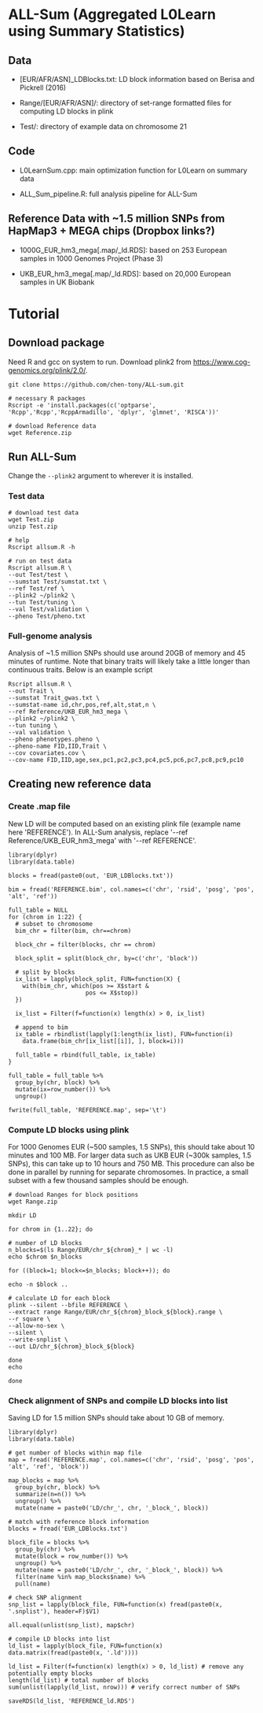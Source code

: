 # ALL-Sum (Aggregated L0Learn using Summary Statistics)

## Data
- [EUR/AFR/ASN]_LDBlocks.txt: LD block information based on Berisa and Pickrell (2016)

- Range/[EUR/AFR/ASN]/: directory of set-range formatted files for computing LD blocks in plink

- Test/: directory of example data on chromosome 21

## Code
- L0LearnSum.cpp: main optimization function for L0Learn on summary data

- ALL_Sum_pipeline.R: full analysis pipeline for ALL-Sum

## Reference Data with ~1.5 million SNPs from HapMap3 + MEGA chips (Dropbox links?)
- 1000G_EUR_hm3_mega[.map/_ld.RDS]: based on 253 European samples in 1000 Genomes Project (Phase 3) 

- UKB_EUR_hm3_mega[.map/_ld.RDS]: based on 20,000 European samples in UK Biobank 

# Tutorial
## Download package
Need R and gcc on system to run. Download plink2 from https://www.cog-genomics.org/plink/2.0/. 
```
git clone https://github.com/chen-tony/ALL-sum.git

# necessary R packages
Rscript -e 'install.packages(c('optparse', 'Rcpp','Rcpp','RcppArmadillo', 'dplyr', 'glmnet', 'RISCA'))'

# download Reference data
wget Reference.zip
```

## Run ALL-Sum
Change the `--plink2` argument to wherever it is installed.
### Test data
```
# download test data
wget Test.zip
unzip Test.zip

# help
Rscript allsum.R -h 

# run on test data
Rscript allsum.R \
--out Test/test \
--sumstat Test/sumstat.txt \
--ref Test/ref \
--plink2 ~/plink2 \
--tun Test/tuning \
--val Test/validation \
--pheno Test/pheno.txt
```

### Full-genome analysis
Analysis of ~1.5 million SNPs should use around 20GB of memory and 45 minutes of runtime. Note that binary traits will likely take a little longer than continuous traits. Below is an example script 
```
Rscript allsum.R \
--out Trait \
--sumstat Trait_gwas.txt \
--sumstat-name id,chr,pos,ref,alt,stat,n \
--ref Reference/UKB_EUR_hm3_mega \
--plink2 ~/plink2 \
--tun tuning \
--val validation \
--pheno phenotypes.pheno \
--pheno-name FID,IID,Trait \
--cov covariates.cov \
--cov-name FID,IID,age,sex,pc1,pc2,pc3,pc4,pc5,pc6,pc7,pc8,pc9,pc10
```

## Creating new reference data
### Create .map file
New LD will be computed based on an existing plink file (example name here 'REFERENCE'). In ALL-Sum analysis, replace '--ref Reference/UKB_EUR_hm3_mega' with '--ref REFERENCE'. 

```{r}
library(dplyr)
library(data.table)

blocks = fread(paste0(out, 'EUR_LDBlocks.txt'))

bim = fread('REFERENCE.bim', col.names=c('chr', 'rsid', 'posg', 'pos', 'alt', 'ref'))

full_table = NULL
for (chrom in 1:22) {
  # subset to chromosome
  bim_chr = filter(bim, chr==chrom)
  
  block_chr = filter(blocks, chr == chrom)
  
  block_split = split(block_chr, by=c('chr', 'block'))
  
  # split by blocks
  ix_list = lapply(block_split, FUN=function(X) {
    with(bim_chr, which(pos >= X$start & 
                      pos <= X$stop))
  })
  
  ix_list = Filter(f=function(x) length(x) > 0, ix_list)
  
  # append to bim
  ix_table = rbindlist(lapply(1:length(ix_list), FUN=function(i) 
    data.frame(bim_chr[ix_list[[i]], ], block=i)))
  
  full_table = rbind(full_table, ix_table)
}

full_table = full_table %>%
  group_by(chr, block) %>%
  mutate(ix=row_number()) %>% 
  ungroup()

fwrite(full_table, 'REFERENCE.map', sep='\t')
```

### Compute LD blocks using plink
For 1000 Genomes EUR (~500 samples, 1.5 SNPs), this should take about 10 minutes and 100 MB. For larger data such as UKB EUR (~300k samples, 1.5 SNPs), this can take up to 10 hours and 750 MB. This procedure can also be done in parallel by running for separate chromosomes. In practice, a small subset with a few thousand samples should be enough. 

```
# download Ranges for block positions
wget Range.zip

mkdir LD

for chrom in {1..22}; do

# number of LD blocks 
n_blocks=$(ls Range/EUR/chr_${chrom}_* | wc -l)
echo $chrom $n_blocks

for ((block=1; block<=$n_blocks; block++)); do

echo -n $block ..

# calculate LD for each block
plink --silent --bfile REFERENCE \
--extract range Range/EUR/chr_${chrom}_block_${block}.range \
--r square \
--allow-no-sex \
--silent \
--write-snplist \
--out LD/chr_${chrom}_block_${block}

done
echo 

done
```
                                
### Check alignment of SNPs and compile LD blocks into list
Saving LD for 1.5 million SNPs should take about 10 GB of memory. 

```{r}
library(dplyr)
library(data.table)

# get number of blocks within map file
map = fread('REFERENCE.map', col.names=c('chr', 'rsid', 'posg', 'pos', 'alt', 'ref', 'block'))

map_blocks = map %>% 
  group_by(chr, block) %>% 
  summarize(n=n()) %>%
  ungroup() %>%
  mutate(name = paste0('LD/chr_', chr, '_block_', block))

# match with reference block information
blocks = fread('EUR_LDBlocks.txt')

block_file = blocks %>%
  group_by(chr) %>%
  mutate(block = row_number()) %>%
  ungroup() %>%
  mutate(name = paste0('LD/chr_', chr, '_block_', block)) %>%
  filter(name %in% map_blocks$name) %>%
  pull(name)

# check SNP alignment
snp_list = lapply(block_file, FUN=function(x) fread(paste0(x, '.snplist'), header=F)$V1)

all.equal(unlist(snp_list), map$chr)

# compile LD blocks into list
ld_list = lapply(block_file, FUN=function(x) data.matrix(fread(paste0(x, '.ld'))))

ld_list = Filter(f=function(x) length(x) > 0, ld_list) # remove any potentially empty blocks
length(ld_list) # total number of blocks
sum(unlist(lapply(ld_list, nrow))) # verify correct number of SNPs

saveRDS(ld_list, 'REFERENCE_ld.RDS') 
```
